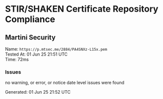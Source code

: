 # STIR/SHAKEN Certificate Repository Compliance

## Martini Security

Name: `https://p.mtsec.me/2884/PA4SNXz-L15x.pem`\
Tested At: 01 Jun 25 21:51 UTC\
Time: 72ms

### Issues

no warning, or error, or notice date level issues were found

Generated: 01 Jun 25 21:52 UTC